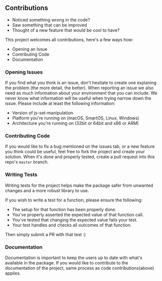 ## Contributions
- Noticed something wrong in the code?
- Saw something that can be improved
- Thought of a new feature that would be cool to have?

This project welcomes all contributions, here's a few ways how:
  * Opening an Issue
  * Contributing Code
  * Documentation

### Opening Issues
If you find what you think is an issue, don't hesitate to create one explaning the problem (the more detail, the better). 
When reporting an issue we also need as much information about your environment that you can include. We never know what information will be useful when trying narrow down the issue. Please include at least the following information:

  * Version of js-set-manipulation
  * Platform you're running on (macOS, SmartOS, Linux, Windows)
  * Architecture you're running on (32bit or 64bit and x86 or ARM)
  
### Contributing Code
If you would like to fix a bug mentioned on the issues tab, or a new feature you think could be useful, feel free to fork the project and create your solution. When it's done and properly tested, create a pull request into this repo's `master` branch.

### Writing Tests
Writing tests for the project helps make the package safer from unwanted changes and a more robust
library to use.

If you wish to write a test for a function, please ensure the following:
* The setup for that function has been properly done.
* You've properly asserted the expected value of that function call.
* You've tested that changing the expected value fails your test.
* Your test handles and checks all outcomes of that function.

Then simply submit a PR with that test :)

### Documentation
Documentation is important to keep the users up to date with what's available in the package. If you would like to contribute to the documentation of the project, same process as code contributions(above) applies.
